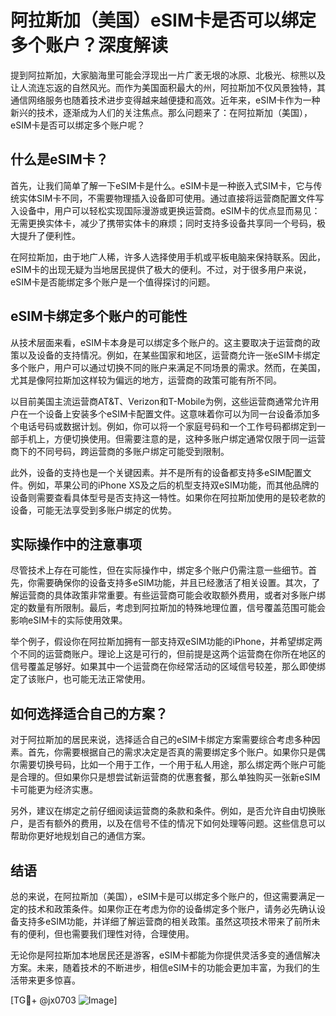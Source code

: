 # 阿拉斯加（美国）eSIM卡是否可以绑定多个账户？深度解读

提到阿拉斯加，大家脑海里可能会浮现出一片广袤无垠的冰原、北极光、棕熊以及让人流连忘返的自然风光。而作为美国面积最大的州，阿拉斯加不仅风景独特，其通信网络服务也随着技术进步变得越来越便捷和高效。近年来，eSIM卡作为一种新兴的技术，逐渐成为人们的关注焦点。那么问题来了：在阿拉斯加（美国），eSIM卡是否可以绑定多个账户呢？

## 什么是eSIM卡？

首先，让我们简单了解一下eSIM卡是什么。eSIM卡是一种嵌入式SIM卡，它与传统实体SIM卡不同，不需要物理插入设备即可使用。通过直接将运营商配置文件写入设备中，用户可以轻松实现国际漫游或更换运营商。eSIM卡的优点显而易见：无需更换实体卡，减少了携带实体卡的麻烦；同时支持多设备共享同一个号码，极大提升了便利性。

在阿拉斯加，由于地广人稀，许多人选择使用手机或平板电脑来保持联系。因此，eSIM卡的出现无疑为当地居民提供了极大的便利。不过，对于很多用户来说，eSIM卡是否能绑定多个账户是一个值得探讨的问题。

## eSIM卡绑定多个账户的可能性

从技术层面来看，eSIM卡本身是可以绑定多个账户的。这主要取决于运营商的政策以及设备的支持情况。例如，在某些国家和地区，运营商允许一张eSIM卡绑定多个账户，用户可以通过切换不同的账户来满足不同场景的需求。然而，在美国，尤其是像阿拉斯加这样较为偏远的地方，运营商的政策可能有所不同。

以目前美国主流运营商AT&T、Verizon和T-Mobile为例，这些运营商通常允许用户在一个设备上安装多个eSIM卡配置文件。这意味着你可以为同一台设备添加多个电话号码或数据计划。例如，你可以将一个家庭号码和一个工作号码都绑定到一部手机上，方便切换使用。但需要注意的是，这种多账户绑定通常仅限于同一运营商下的不同号码，跨运营商的多账户绑定可能受到限制。

此外，设备的支持也是一个关键因素。并不是所有的设备都支持多eSIM配置文件。例如，苹果公司的iPhone XS及之后的机型支持双eSIM功能，而其他品牌的设备则需要查看具体型号是否支持这一特性。如果你在阿拉斯加使用的是较老款的设备，可能无法享受到多账户绑定的优势。

## 实际操作中的注意事项

尽管技术上存在可能性，但在实际操作中，绑定多个账户仍需注意一些细节。首先，你需要确保你的设备支持多eSIM功能，并且已经激活了相关设置。其次，了解运营商的具体政策非常重要。有些运营商可能会收取额外费用，或者对多账户绑定的数量有所限制。最后，考虑到阿拉斯加的特殊地理位置，信号覆盖范围可能会影响eSIM卡的实际使用效果。

举个例子，假设你在阿拉斯加拥有一部支持双eSIM功能的iPhone，并希望绑定两个不同的运营商账户。理论上这是可行的，但前提是这两个运营商在你所在地区的信号覆盖足够好。如果其中一个运营商在你经常活动的区域信号较差，那么即使绑定了该账户，也可能无法正常使用。

## 如何选择适合自己的方案？

对于阿拉斯加的居民来说，选择适合自己的eSIM卡绑定方案需要综合考虑多种因素。首先，你需要根据自己的需求决定是否真的需要绑定多个账户。如果你只是偶尔需要切换号码，比如一个用于工作，一个用于私人用途，那么绑定两个账户可能是合理的。但如果你只是想尝试新运营商的优惠套餐，那么单独购买一张新eSIM卡可能更为经济实惠。

另外，建议在绑定之前仔细阅读运营商的条款和条件。例如，是否允许自由切换账户，是否有额外的费用，以及在信号不佳的情况下如何处理等问题。这些信息可以帮助你更好地规划自己的通信方案。

## 结语

总的来说，在阿拉斯加（美国），eSIM卡是可以绑定多个账户的，但这需要满足一定的技术和政策条件。如果你正在考虑为你的设备绑定多个账户，请务必先确认设备支持多eSIM功能，并详细了解运营商的相关政策。虽然这项技术带来了前所未有的便利，但也需要我们理性对待，合理使用。

无论你是阿拉斯加本地居民还是游客，eSIM卡都能为你提供灵活多变的通信解决方案。未来，随着技术的不断进步，相信eSIM卡的功能会更加丰富，为我们的生活带来更多惊喜。

[TG💪+ @jx0703 ![Image](https://github.com/user-attachments/assets/dbca1d08-cadb-493c-b0ec-ad6f7a83f270)]
